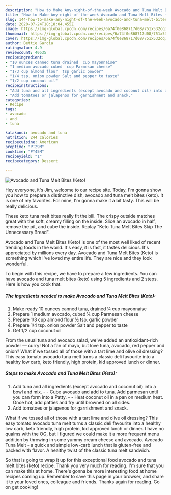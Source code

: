 ```yaml
---
description: "How to Make Any-night-of-the-week Avocado and Tuna Melt Bites (Keto)"
title: "How to Make Any-night-of-the-week Avocado and Tuna Melt Bites (Keto)"
slug: 144-how-to-make-any-night-of-the-week-avocado-and-tuna-melt-bites-keto
date: 2020-07-24T18:18:04.455Z
image: https://img-global.cpcdn.com/recipes/6a74f0e868717d08/751x532cq70/avocado-and-tuna-melt-bites-keto-recipe-main-photo.jpg
thumbnail: https://img-global.cpcdn.com/recipes/6a74f0e868717d08/751x532cq70/avocado-and-tuna-melt-bites-keto-recipe-main-photo.jpg
cover: https://img-global.cpcdn.com/recipes/6a74f0e868717d08/751x532cq70/avocado-and-tuna-melt-bites-keto-recipe-main-photo.jpg
author: Bettie Garcia
ratingvalue: 4.9
reviewcount: 40535
recipeingredient:
- "10 ounces canned tuna drained  cup mayonnaise"
- "1 medium avocado cubed  cup Parmesan cheese"
- "1/3 cup almond flour  tsp garlic powder"
- "1/4 tsp. onion powder Salt and pepper to taste"
- "1/2 cup coconut oil"
recipeinstructions:
- "Add tuna and all ingredients (except avocado and coconut oil) into a bowl and mix.  Cube avocado and add to tuna. Add parmesan until you can form into a Patty.   Heat coconut oil in a pan on medium heat. Once hot, add patties and fry until browned on all sides."
- "Add tomatoes or jalapenos for garnishment and snack."
categories:
- Recipe
tags:
- avocado
- and
- tuna

katakunci: avocado and tuna 
nutrition: 244 calories
recipecuisine: American
preptime: "PT29M"
cooktime: "PT45M"
recipeyield: "1"
recipecategory: Dessert

---
```



![Avocado and Tuna Melt Bites (Keto)](https://img-global.cpcdn.com/recipes/6a74f0e868717d08/751x532cq70/avocado-and-tuna-melt-bites-keto-recipe-main-photo.jpg)

Hey everyone, it's Jim, welcome to our recipe site. Today, I'm gonna show you how to prepare a distinctive dish, avocado and tuna melt bites (keto). It is one of my favorites. For mine, I'm gonna make it a bit tasty. This will be really delicious.

These keto tuna melt bites really fit the bill. The crispy outside matches great with the soft, creamy filling on the inside. Slice an avocado in half, remove the pit, and cube the inside. Replay &#34;Keto Tuna Melt Bites Skip The Unnecessary Bread&#34;.

Avocado and Tuna Melt Bites (Keto) is one of the most well liked of recent trending foods in the world. It's easy, it is fast, it tastes delicious. It's appreciated by millions every day. Avocado and Tuna Melt Bites (Keto) is something which I've loved my entire life. They are nice and they look wonderful.


To begin with this recipe, we have to prepare a few ingredients. You can have avocado and tuna melt bites (keto) using 5 ingredients and 2 steps. Here is how you cook that.

<!--inarticleads1-->

##### The ingredients needed to make Avocado and Tuna Melt Bites (Keto):

1. Make ready 10 ounces canned tuna, drained ¼ cup mayonnaise
1. Prepare 1 medium avocado, cubed ¼ cup Parmesan cheese
1. Prepare 1/3 cup almond flour ½ tsp. garlic powder
1. Prepare 1/4 tsp. onion powder Salt and pepper to taste
1. Get 1/2 cup coconut oil


From the usual tuna and avocado salad, we&#39;ve added an antioxidant-rich powder — curry! Not a fan of mayo, but love tuna, avocado, red pepper and onion? What if we tossed all of those with a tart lime and olive oil dressing? This easy tomato avocado tuna melt turns a classic deli favourite into a healthy low carb, keto friendly, high protein, kid approved lunch or dinner. 

<!--inarticleads2-->

##### Steps to make Avocado and Tuna Melt Bites (Keto):

1. Add tuna and all ingredients (except avocado and coconut oil) into a bowl and mix. -  - Cube avocado and add to tuna. Add parmesan until you can form into a Patty.  -  - Heat coconut oil in a pan on medium heat. Once hot, add patties and fry until browned on all sides.
1. Add tomatoes or jalapenos for garnishment and snack.


What if we tossed all of those with a tart lime and olive oil dressing? This easy tomato avocado tuna melt turns a classic deli favourite into a healthy low carb, keto friendly, high protein, kid approved lunch or dinner. I have no qualms with the OG, but I figured we could make it a more frequent menu addition by throwing in some yummy cream cheese and avocado. Avocado Tuna Melt - a quick and simple low-carb lunch that is gluten-free and packed with flavor. A healthy twist of the classic tuna melt sandwich. 

So that is going to wrap it up for this exceptional food avocado and tuna melt bites (keto) recipe. Thank you very much for reading. I'm sure that you can make this at home. There's gonna be more interesting food at home recipes coming up. Remember to save this page in your browser, and share it to your loved ones, colleague and friends. Thanks again for reading. Go on get cooking!

